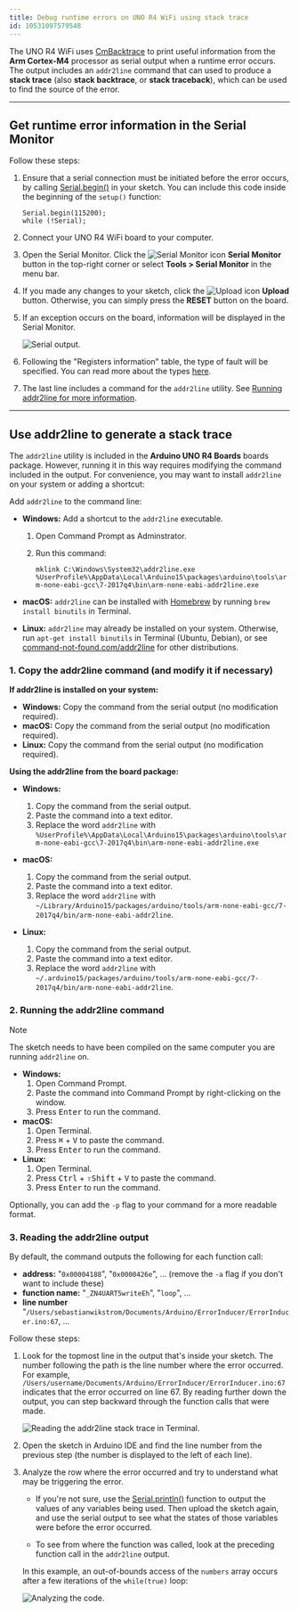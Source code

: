 ```yaml
---
title: Debug runtime errors on UNO R4 WiFi using stack trace
id: 10531097579548
---
```


The UNO R4 WiFi uses [CmBacktrace](https://github.com/armink/CmBacktrace) to print useful information from the **Arm Cortex-M4** processor as serial output when a runtime error occurs. The output includes an `addr2line` command that can used to produce a **stack trace** (also **stack backtrace**, or **stack traceback**), which can be used to find the source of the error.

---

## Get runtime error information in the Serial Monitor

Follow these steps:

1. Ensure that a serial connection must be initiated before the error occurs, by calling [Serial.begin()](https://www.arduino.cc/reference/en/language/functions/communication/serial/begin/) in your sketch. You can include this code inside the beginning of the `setup()` function:

   ```arduino
   Serial.begin(115200);
   while (!Serial);
   ```

2. Connect your UNO R4 WiFi board to your computer.
3. Open the Serial Monitor. Click the ![Serial Monitor icon](img/symbol_monitor.png) **Serial Monitor** button in the top-right corner or select  **Tools > Serial Monitor** in the menu bar.
4. If you made any changes to your sketch, click the ![Upload icon](img/symbol_upload2.png) **Upload** button. Otherwise, you can simply press the **RESET** button on the board.
5. If an exception occurs on the board, information will be displayed in the Serial Monitor.

   ![Serial output.](img/addr2line-example-serial.png)

6. Following the "Registers information" table, the type of fault will be specified. You can read more about the types [here](https://wiki.segger.com/Cortex-M_Fault#Cortex-M_Fault_Exceptions).
7. The last line includes a command for the `addr2line` utility. See [Running addr2line for more information](#running-addr2line).

---

<a id="running-addr2line"></a>

## Use addr2line to generate a stack trace

The `addr2line` utility is included in the **Arduino UNO R4 Boards** boards package. However, running it in this way requires modifying the command included in the output. For convenience, you may want to install `addr2line` on your system or adding a shortcut:

Add `addr2line` to the command line:

* **Windows:** Add a shortcut to the `addr2line` executable.

  1. Open Command Prompt as Adminstrator.
  2. Run this command:

     `mklink C:\Windows\System32\addr2line.exe %UserProfile%\AppData\Local\Arduino15\packages\arduino\tools\arm-none-eabi-gcc\7-2017q4\bin\arm-none-eabi-addr2line.exe`

* **macOS:** `addr2line` can be installed with [Homebrew](https://brew.sh/) by running `brew install binutils` in Terminal.
* **Linux:** `addr2line` may already be installed on your system. Otherwise, run `apt-get install binutils` in Terminal (Ubuntu, Debian), or see [command-not-found.com/addr2line](https://command-not-found.com/addr2line) for other distributions.

### 1. Copy the addr2line command (and modify it if necessary)

**If addr2line is installed on your system:**

* **Windows:**  Copy the command from the serial output (no modification required).
* **macOS:** Copy the command from the serial output (no modification required).
* **Linux:** Copy the command from the serial output (no modification required).

**Using the addr2line from the board package:**

* **Windows:**
  1. Copy the command from the serial output.
  2. Paste the command into a text editor.
  3. Replace the word `addr2line` with `%UserProfile%\AppData\Local\Arduino15\packages\arduino\tools\arm-none-eabi-gcc\7-2017q4\bin\arm-none-eabi-addr2line.exe`

* **macOS:**
  1. Copy the command from the serial output.
  2. Paste the command into a text editor.
  3. Replace the word `addr2line` with `~/Library/Arduino15/packages/arduino/tools/arm-none-eabi-gcc/7-2017q4/bin/arm-none-eabi-addr2line`.
* **Linux:**
  1. Copy the command from the serial output.
  2. Paste the command into a text editor.
  3. Replace the word `addr2line` with `~/.arduino15/packages/arduino/tools/arm-none-eabi-gcc/7-2017q4/bin/arm-none-eabi-addr2line`.

### 2. Running the addr2line command

> [!NOTE]
> The sketch needs to have been compiled on the same computer you are running `addr2line` on.

* **Windows:**
  1. Open Command Prompt.
  2. Paste the command into Command Prompt by right-clicking on the window.
  3. Press <kbd>Enter</kbd> to run the command.
* **macOS:**
  1. Open Terminal.
  2. Press <kbd>⌘</kbd> + <kbd>V</kbd> to paste the command.
  3. Press <kbd>Enter</kbd> to run the command.
* **Linux:**
  1. Open Terminal.
  2. Press <kbd>Ctrl</kbd> + <kbd>⇧Shift</kbd> + <kbd>V</kbd> to paste the command.
  3. Press <kbd>Enter</kbd> to run the command.

Optionally, you can add the `-p` flag to your command for a more readable format.

### 3. Reading the addr2line output

By default, the command outputs the following for each function call:

* **address:** "`0x00004188`", "`0x0000426e`", ... (remove the `-a` flag if you don't want to include these)
* **function name:** "`_ZN4UART5writeEh`", "`loop`", ...
* **line number** "`/Users/sebastianwikstrom/Documents/Arduino/ErrorInducer/ErrorInducer.ino:67`, ...

Follow these steps:

1. Look for the topmost line in the output that's inside your sketch. The number following the path is the line number where the error occurred. For example, `/Users/username/Documents/Arduino/ErrorInducer/ErrorInducer.ino:67` indicates that the error occurred on line 67. By reading further down the output, you can step backward through the function calls that were made.

   ![Reading the addr2line stack trace in Terminal.](img/addr2line-terminal.png)

2. Open the sketch in Arduino IDE and find the line number from the previous step (the number is displayed to the left of each line).
3. Analyze the row where the error occurred and try to understand what may be triggering the error.

   * If you're not sure, use the [Serial.println()](https://www.arduino.cc/reference/en/language/functions/communication/serial/println/) function to output the values of any variables being used. Then upload the sketch again, and use the serial output to see what the states of those variables were before the error occurred.

   * To see from where the function was called, look at the preceding function call in the `addr2line` output.

   In this example, an out-of-bounds access of the `numbers` array occurs after a few iterations of the `while(true)` loop:

   ![Analyzing the code.](img/addr2line-example.png)
